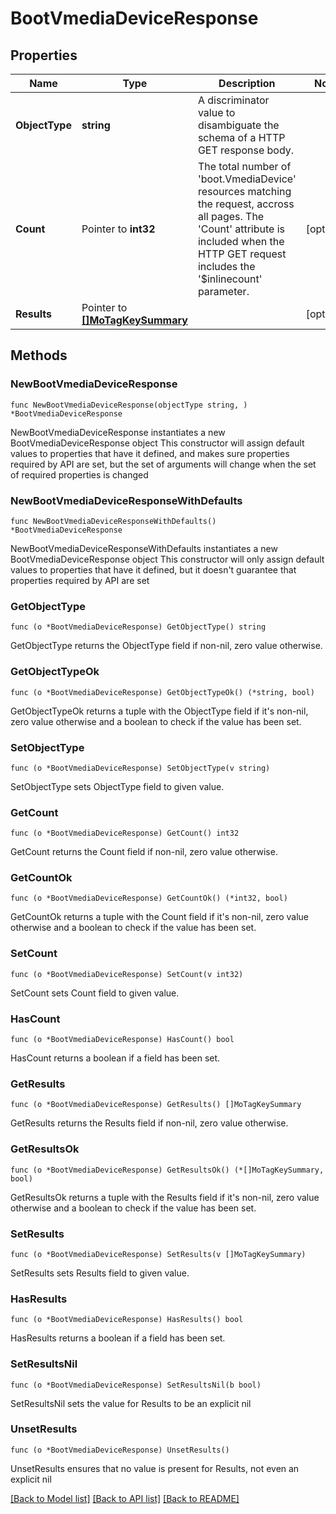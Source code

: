 # BootVmediaDeviceResponse

## Properties

Name | Type | Description | Notes
------------ | ------------- | ------------- | -------------
**ObjectType** | **string** | A discriminator value to disambiguate the schema of a HTTP GET response body. | 
**Count** | Pointer to **int32** | The total number of &#39;boot.VmediaDevice&#39; resources matching the request, accross all pages. The &#39;Count&#39; attribute is included when the HTTP GET request includes the &#39;$inlinecount&#39; parameter. | [optional] 
**Results** | Pointer to [**[]MoTagKeySummary**](MoTagKeySummary.md) |  | [optional] 

## Methods

### NewBootVmediaDeviceResponse

`func NewBootVmediaDeviceResponse(objectType string, ) *BootVmediaDeviceResponse`

NewBootVmediaDeviceResponse instantiates a new BootVmediaDeviceResponse object
This constructor will assign default values to properties that have it defined,
and makes sure properties required by API are set, but the set of arguments
will change when the set of required properties is changed

### NewBootVmediaDeviceResponseWithDefaults

`func NewBootVmediaDeviceResponseWithDefaults() *BootVmediaDeviceResponse`

NewBootVmediaDeviceResponseWithDefaults instantiates a new BootVmediaDeviceResponse object
This constructor will only assign default values to properties that have it defined,
but it doesn't guarantee that properties required by API are set

### GetObjectType

`func (o *BootVmediaDeviceResponse) GetObjectType() string`

GetObjectType returns the ObjectType field if non-nil, zero value otherwise.

### GetObjectTypeOk

`func (o *BootVmediaDeviceResponse) GetObjectTypeOk() (*string, bool)`

GetObjectTypeOk returns a tuple with the ObjectType field if it's non-nil, zero value otherwise
and a boolean to check if the value has been set.

### SetObjectType

`func (o *BootVmediaDeviceResponse) SetObjectType(v string)`

SetObjectType sets ObjectType field to given value.


### GetCount

`func (o *BootVmediaDeviceResponse) GetCount() int32`

GetCount returns the Count field if non-nil, zero value otherwise.

### GetCountOk

`func (o *BootVmediaDeviceResponse) GetCountOk() (*int32, bool)`

GetCountOk returns a tuple with the Count field if it's non-nil, zero value otherwise
and a boolean to check if the value has been set.

### SetCount

`func (o *BootVmediaDeviceResponse) SetCount(v int32)`

SetCount sets Count field to given value.

### HasCount

`func (o *BootVmediaDeviceResponse) HasCount() bool`

HasCount returns a boolean if a field has been set.

### GetResults

`func (o *BootVmediaDeviceResponse) GetResults() []MoTagKeySummary`

GetResults returns the Results field if non-nil, zero value otherwise.

### GetResultsOk

`func (o *BootVmediaDeviceResponse) GetResultsOk() (*[]MoTagKeySummary, bool)`

GetResultsOk returns a tuple with the Results field if it's non-nil, zero value otherwise
and a boolean to check if the value has been set.

### SetResults

`func (o *BootVmediaDeviceResponse) SetResults(v []MoTagKeySummary)`

SetResults sets Results field to given value.

### HasResults

`func (o *BootVmediaDeviceResponse) HasResults() bool`

HasResults returns a boolean if a field has been set.

### SetResultsNil

`func (o *BootVmediaDeviceResponse) SetResultsNil(b bool)`

 SetResultsNil sets the value for Results to be an explicit nil

### UnsetResults
`func (o *BootVmediaDeviceResponse) UnsetResults()`

UnsetResults ensures that no value is present for Results, not even an explicit nil

[[Back to Model list]](../README.md#documentation-for-models) [[Back to API list]](../README.md#documentation-for-api-endpoints) [[Back to README]](../README.md)


